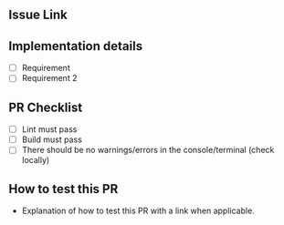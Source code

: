 ## Issue Link

## Implementation details
- [ ] Requirement
- [ ] Requirement 2

## PR Checklist      
- [ ] Lint must pass
- [ ] Build must pass
- [ ] There should be no warnings/errors in the console/terminal (check locally)

## How to test this PR
- Explanation of how to test this PR with a link when applicable.
